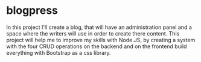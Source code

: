 # blogpress
In this project I'll create a blog, that will have an administration panel and a space where the writers will use in order to create there content. This project will help me to improve my skills with Node.JS, by creating a system with the four CRUD operations on the backend and on the frontend build everything with Bootstrap as a css library.
